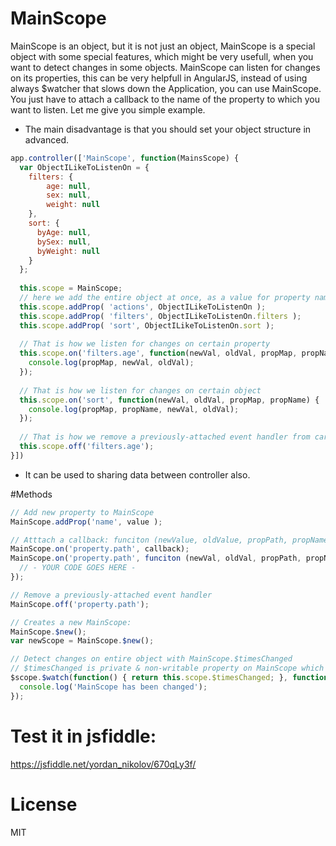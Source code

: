 # MainScope
MainScope is an object, but it is not just an object, MainScope is a special object with some special features, which might be very usefull, when you want to detect changes in some objects. MainScope can listen for changes on its properties, this can be very helpfull in AngularJS, instead of using always $watcher that slows down the Application, you can use MainScope. You just have to attach a callback to the name of the property to which you want to listen. Let me give you simple example.

- The main disadvantage is that you should set your object structure in advanced.

```javascript
app.controller(['MainScope', function(MainsScope) {
  var ObjectILikeToListenOn = {
    filters: {
        age: null,
        sex: null,
        weight: null
    },
    sort: {
      byAge: null,
      bySex: null,
      byWeight: null
    }
  };
  
  this.scope = MainScope;
  // here we add the entire object at once, as a value for property name 'actions'
  this.scope.addProp( 'actions', ObjectILikeToListenOn ); 
  this.scope.addProp( 'filters', ObjectILikeToListenOn.filters );
  this.scope.addProp( 'sort', ObjectILikeToListenOn.sort );
  
  // That is how we listen for changes on certain property
  this.scope.on('filters.age', function(newVal, oldVal, propMap, propName) {
    console.log(propMap, newVal, oldVal);
  });
  
  // That is how we listen for changes on certain object
  this.scope.on('sort', function(newVal, oldVal, propMap, propName) {
    console.log(propMap, propName, newVal, oldVal);
  });
  
  // That is how we remove a previously-attached event handler from cartain property.
  this.scope.off('filters.age');
}])
```
- It can be used to sharing data between controller also.

#Methods
```javascript
// Add new property to MainScope
MainScope.addProp('name', value );

// Atttach a callback: funciton (newValue, oldValue, propPath, propName)
MainScope.on('property.path', callback);
MainScope.on('property.path', funciton (newVal, oldVal, propPath, propName) {
  // - YOUR CODE GOES HERE - 
});

// Remove a previously-attached event handler
MainScope.off('property.path');

// Creates a new MainScope: 
MainScope.$new();
var newScope = MainScope.$new();

// Detect changes on entire object with MainScope.$timesChanged
// $timesChanged is private & non-writable property on MainScope which count each change in the object
$scope.$watch(function() { return this.scope.$timesChanged; }, function(newVal, oldVal) {
  console.log('MainScope has been changed');
});
```

# Test it in jsfiddle: 
https://jsfiddle.net/yordan_nikolov/670qLy3f/

# License
MIT
